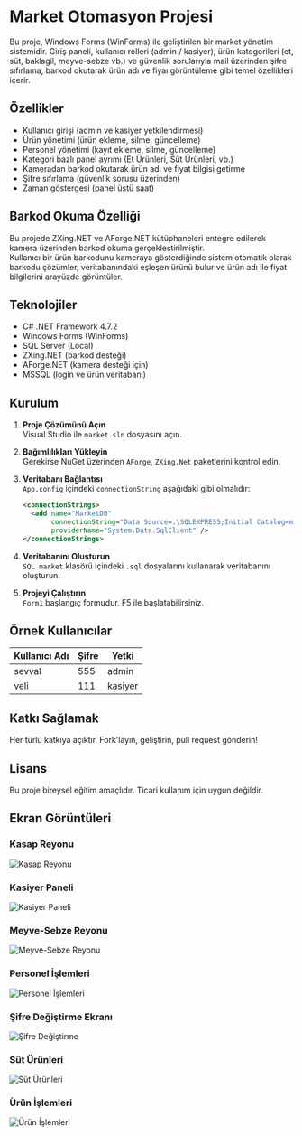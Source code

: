 # Market Otomasyon Projesi

Bu proje, Windows Forms (WinForms) ile geliştirilen bir market yönetim sistemidir. Giriş paneli, kullanıcı rolleri (admin / kasiyer), ürün kategorileri (et, süt, baklagil, meyve-sebze vb.) ve güvenlik sorularıyla mail üzerinden şifre sıfırlama, barkod okutarak ürün adı ve fiyaı görüntüleme gibi temel özellikleri içerir.

## Özellikler

- Kullanıcı girişi (admin ve kasiyer yetkilendirmesi)
- Ürün yönetimi (ürün ekleme, silme, güncelleme)
- Personel yönetimi (kayıt ekleme, silme, güncelleme)
- Kategori bazlı panel ayrımı (Et Ürünleri, Süt Ürünleri, vb.)
- Kameradan barkod okutarak ürün adı ve fiyat bilgisi getirme
- Şifre sıfırlama (güvenlik sorusu üzerinden)
- Zaman göstergesi (panel üstü saat)

## Barkod Okuma Özelliği

Bu projede ZXing.NET ve AForge.NET kütüphaneleri entegre edilerek kamera üzerinden barkod okuma gerçekleştirilmiştir.  
Kullanıcı bir ürün barkodunu kameraya gösterdiğinde sistem otomatik olarak barkodu çözümler, veritabanındaki eşleşen ürünü bulur ve ürün adı ile fiyat bilgilerini arayüzde görüntüler.

## Teknolojiler

- C# .NET Framework 4.7.2
- Windows Forms (WinForms)
- SQL Server (Local)
- ZXing.NET (barkod desteği)
- AForge.NET (kamera desteği için)
- MSSQL (login ve ürün veritabanı)

## Kurulum

1. **Proje Çözümünü Açın**  
   Visual Studio ile `market.sln` dosyasını açın.

2. **Bağımlılıkları Yükleyin**  
   Gerekirse NuGet üzerinden `AForge`, `ZXing.Net` paketlerini kontrol edin.

3. **Veritabanı Bağlantısı**  
   `App.config` içindeki `connectionString` aşağıdaki gibi olmalıdır:

   ```xml
   <connectionStrings>
     <add name="MarketDB"
          connectionString="Data Source=.\SQLEXPRESS;Initial Catalog=market;Integrated Security=True"
          providerName="System.Data.SqlClient" />
   </connectionStrings>
   ```

4. **Veritabanını Oluşturun**  
   `SQL market` klasörü içindeki `.sql` dosyalarını kullanarak veritabanını oluşturun.

5. **Projeyi Çalıştırın**  
   `Form1` başlangıç formudur. F5 ile başlatabilirsiniz.


## Örnek Kullanıcılar

| Kullanıcı Adı | Şifre     | Yetki   |
|---------------|-----------|---------|
| sevval        | 555       | admin   |
| veli          | 111       | kasiyer |

## Katkı Sağlamak

Her türlü katkıya açıktır. Fork'layın, geliştirin, pull request gönderin!

## Lisans

Bu proje bireysel eğitim amaçlıdır. Ticari kullanım için uygun değildir.

## Ekran Görüntüleri

### Kasap Reyonu
![Kasap Reyonu](docs/kasapreyonu.png)

### Kasiyer Paneli
![Kasiyer Paneli](docs/kasiyerpanel.png)

### Meyve-Sebze Reyonu
![Meyve-Sebze Reyonu](docs/meyvesebzereyonu.png)

### Personel İşlemleri
![Personel İşlemleri](docs/personelislemleri.png)

### Şifre Değiştirme Ekranı
![Şifre Değiştirme](docs/sifredegistirme.png)

### Süt Ürünleri
![Süt Ürünleri](docs/suturunleri.png)

### Ürün İşlemleri
![Ürün İşlemleri](docs/urunislemleri.png)